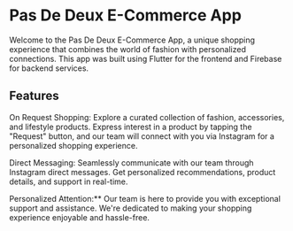 # Pas De Deux E-Commerce App

Welcome to the Pas De Deux E-Commerce App, a unique shopping experience that combines the world of fashion with personalized connections. This app was built 
using Flutter for the frontend and Firebase for backend services.

## Features

On Request Shopping: Explore a curated collection of fashion, accessories, and lifestyle products. Express interest in a product by tapping the "Request" 
button, and our team will connect with you via Instagram for a personalized shopping experience.

Direct Messaging: Seamlessly communicate with our team through Instagram direct messages. Get personalized recommendations, product details, and support 
in real-time. 

Personalized Attention:** Our team is here to provide you with exceptional support and assistance. We're dedicated to making your shopping experience 
enjoyable and hassle-free.


